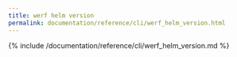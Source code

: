 ```yaml
---
title: werf helm version
permalink: documentation/reference/cli/werf_helm_version.html
---
```


{% include /documentation/reference/cli/werf_helm_version.md %}
